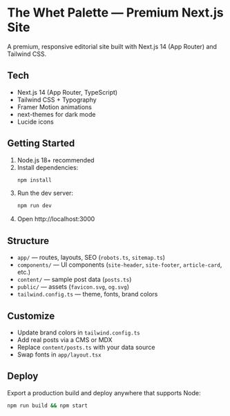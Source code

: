 # The Whet Palette — Premium Next.js Site

A premium, responsive editorial site built with Next.js 14 (App Router) and Tailwind CSS.

## Tech
- Next.js 14 (App Router, TypeScript)
- Tailwind CSS + Typography
- Framer Motion animations
- next-themes for dark mode
- Lucide icons

## Getting Started
1. Node.js 18+ recommended
2. Install dependencies:
   ```bash
   npm install
   ```
3. Run the dev server:
   ```bash
   npm run dev
   ```
4. Open http://localhost:3000

## Structure
- `app/` — routes, layouts, SEO (`robots.ts`, `sitemap.ts`)
- `components/` — UI components (`site-header`, `site-footer`, `article-card`, etc.)
- `content/` — sample post data (`posts.ts`)
- `public/` — assets (`favicon.svg`, `og.svg`)
- `tailwind.config.ts` — theme, fonts, brand colors

## Customize
- Update brand colors in `tailwind.config.ts`
- Add real posts via a CMS or MDX
- Replace `content/posts.ts` with your data source
- Swap fonts in `app/layout.tsx`

## Deploy
Export a production build and deploy anywhere that supports Node:
```bash
npm run build && npm start
```
